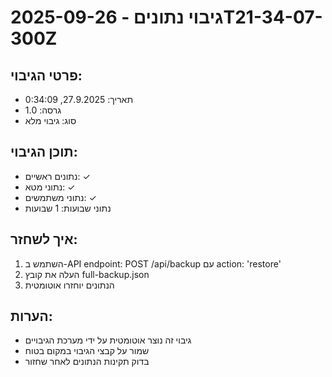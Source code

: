 # גיבוי נתונים - 2025-09-26T21-34-07-300Z

## פרטי הגיבוי:
- תאריך: 27.9.2025, 0:34:09
- גרסה: 1.0
- סוג: גיבוי מלא

## תוכן הגיבוי:
- נתונים ראשיים: ✓
- נתוני מטא: ✓
- נתוני משתמשים: ✓
- נתוני שבועות: 1 שבועות

## איך לשחזר:
1. השתמש ב-API endpoint: POST /api/backup עם action: 'restore'
2. העלה את קובץ full-backup.json
3. הנתונים יוחזרו אוטומטית

## הערות:
- גיבוי זה נוצר אוטומטית על ידי מערכת הגיבויים
- שמור על קבצי הגיבוי במקום בטוח
- בדוק תקינות הנתונים לאחר שחזור
